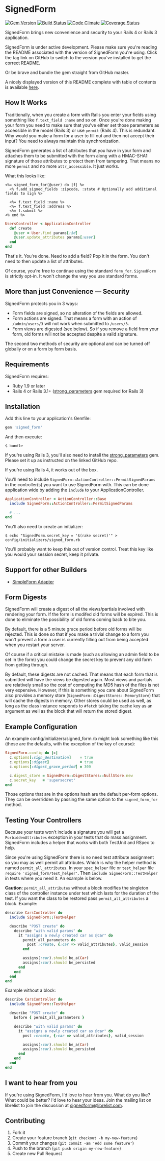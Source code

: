 # SignedForm

[![Gem Version](https://badge.fury.io/rb/signed_form.png)](http://badge.fury.io/rb/signed_form)
[![Build Status](https://travis-ci.org/erichmenge/signed_form.png?branch=master)](https://travis-ci.org/erichmenge/signed_form)
[![Code Climate](https://codeclimate.com/github/erichmenge/signed_form.png)](https://codeclimate.com/github/erichmenge/signed_form)
[![Coverage Status](https://coveralls.io/repos/erichmenge/signed_form/badge.png?branch=master)](https://coveralls.io/r/erichmenge/signed_form)

SignedForm brings new convenience and security to your Rails 4 or Rails 3 application.

SignedForm is under active development. Please make sure you're reading the README associated with the version of
SignedForm you're using. Click the tag link on GitHub to switch to the version you've installed to get the correct
README.

Or be brave and bundle the gem straight from GitHub master.

A nicely displayed version of this README complete with table of contents is available
[here](http://erichmenge.com/signed_form/).

## How It Works

Traditionally, when you create a form with Rails you enter your fields using something like `f.text_field :name` and so
on.  Once you're done making your form you need to make sure that you've either set those parameters as accessible in
the model (Rails 3) or use `permit` (Rails 4). This is redundant. Why would you make a form for a user to fill out and
then not accept their input? You need to always maintain this synchronization.

SignedForm generates a list of attributes that you have in your form and attaches them to be submitted with the form
along with a HMAC-SHA1 signature of those attributes to protect them from tampering. That means no more `permit` and
no more `attr_accessible`. It just works.

What this looks like:

```erb
<%= signed_form_for(@user) do |f| %>
  <% f.add_signed_fields :zipcode, :state # Optionally add additional fields to sign %>

  <%= f.text_field :name %>
  <%= f.text_field :address %>
  <%= f.submit %>
<% end %>
```

```ruby
UsersController < ApplicationController
  def create
    @user = User.find params[:id]
    @user.update_attributes params[:user]
  end
end
```

That's it. You're done. Need to add a field? Pop it in the form. You don't need to then update a list of attributes.

Of course, you're free to continue using the standard `form_for`. `SignedForm` is strictly opt-in. It won't change the
way you use standard forms.

## More than just Convenience &mdash; Security

SignedForm protects you in 3 ways:

* Form fields are signed, so no alteration of the fields are allowed.
* Form actions are signed. That means a form with an action of `/admin/users/3` will not work when submitted to `/users/3`.
* Form views are digested (see below). So if you remove a field from your form, old forms will not be accepted despite
  a valid signature.

The second two methods of security are optional and can be turned off globally or on a form by form basis.

## Requirements

SignedForm requires:

* Ruby 1.9 or later
* Rails 4 or Rails 3.1+ ([strong_parameters](https://github.com/rails/strong_parameters) gem
  required for Rails 3)

## Installation

Add this line to your application's Gemfile:

```ruby
gem 'signed_form'
```

And then execute:

    $ bundle

If you're using Rails 3, you'll also need to install the [strong_parameters](https://github.com/rails/strong_parameters)
gem. Please set it up as instructed on the linked GitHub repo.

If you're using Rails 4, it works out of the box.

You'll need to include `SignedForm::ActionController::PermitSignedParams` in the controller(s) you want to use
SignedForm with. This can be done application wide by adding the `include` to your ApplicationController.

```ruby
ApplicationController < ActionController::Base
  include SignedForm::ActionController::PermitSignedParams

  # ...
end
```

You'll also need to create an initializer:

```shell
$ echo "SignedForm.secret_key = '$(rake secret)'" > config/initializers/signed_form.rb
```

You'll probably want to keep this out of version control. Treat this key like you would your session secret, keep it
private.

## Support for other Builders

* [SimpleForm Adapter](https://github.com/erichmenge/signed_form-simple_form)

## Form Digests

SignedForm will create a digest of all the views/partials involved with rendering your form. If the form is modifed old
forms will be expired. This is done to eliminate the possibility of old forms coming back to bite you.

By default, there is a 5 minute grace period before old forms will be rejected. This is done so that if you make a
trivial change to a form you won't prevent a form a user is currently filling out from being accepted when you
restart your server.

Of course if a critical mistake is made (such as allowing an admin field to be set in the form) you could change the
secret key to prevent any old form from getting through.

By default, these digests are not cached. That means that each form that is submitted will have the views be digested
again. Most views and partials are relatively small so the cost of computing the MD5 hash of the files is not very
expensive. However, if this is something you care about SignedForm also provides a memory store
(`SignedForm::DigestStores::MemoryStore`) that will cache the digests in memory. Other stores could be used as well, as
long as the class instance responds to `#fetch` taking the cache key as an argument as well as the block that will
return the stored digest.

## Example Configuration

An example config/initializers/signed_form.rb might look something like this (these are the defaults, with the exception
of the key of course):

```ruby
SignedForm.config do |c|
  c.options[:sign_destination]    = true
  c.options[:digest]              = true
  c.options[:digest_grace_period] = 300

  c.digest_store = SignedForm::DigestStores::NullStore.new
  c.secret_key   = 'supersecret'
end
```

Those options that are in the options hash are the default per-form options. They can be overridden by passing the same
option to the `signed_form_for` method.

## Testing Your Controllers

Because your tests won't include a signature you will get a `ForbiddenAttributes` exception in your tests that do mass
assignment. SignedForm includes a helper that works with both TestUnit and RSpec to help.

Since you're using SignedForm there is no need test attribute assignment so you may as well permit all attributes. Which
is why the helper method is named `permit_all_attributes`. In your `spec_helper` file or `test_helper` file `require
'signed_form/test_helper'`. Then `include SignedForm::TestHelper` in tests where you need it. An example is below.

**Caution**: `permit_all_attributes` without a block modifies the singleton class of the controller instance under test which lasts for
the duration of the test. If you want the class to be restored pass `permit_all_attributes` a block. Example:

```ruby
describe CarsController do
  include SignedForm::TestHelper

  describe "POST create" do
    describe "with valid params" do
      it "assigns a newly created car as @car" do
        permit_all_parameters do
          post :create, {:car => valid_attributes}, valid_session
        end

        assigns(:car).should be_a(Car)
        assigns(:car).should be_persisted
      end
    end
  end
end
```

Example without a block:

```ruby
describe CarsController do
  include SignedForm::TestHelper

  describe "POST create" do
    before { permit_all_parameters }

    describe "with valid params" do
      it "assigns a newly created car as @car" do
        post :create, {:car => valid_attributes}, valid_session

        assigns(:car).should be_a(Car)
        assigns(:car).should be_persisted
      end
    end
  end
end
```

## I want to hear from you

If you're using SignedForm, I'd love to hear from you. What do you like? What could be better? I'd love to hear your
ideas. Join the mailing list on librelist to join the discussion at [signedform@librelist.com](mailto:signedform@librelist.com).

## Contributing

1. Fork it
2. Create your feature branch (`git checkout -b my-new-feature`)
3. Commit your changes (`git commit -am 'Add some feature'`)
4. Push to the branch (`git push origin my-new-feature`)
5. Create new Pull Request
